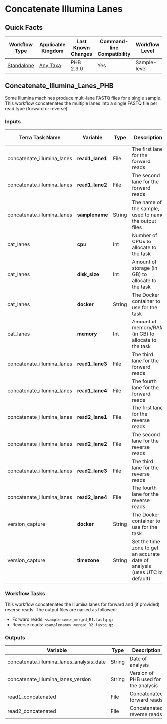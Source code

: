 # Concatenate Illumina Lanes

## Quick Facts

| **Workflow Type** | **Applicable Kingdom** | **Last Known Changes** | **Command-line Compatibility** | **Workflow Level** |
|---|---|---|---|---|
| [Standalone](../../workflows_overview/workflows_type.md/#standalone) | [Any Taxa](../../workflows_overview/workflows_kingdom.md/#any-taxa) | PHB 2.3.0 | Yes | Sample-level |

## Concatenate_Illumina_Lanes_PHB

Some Illumina machines produce multi-lane FASTQ files for a single sample. This workflow concatenates the multiple lanes into a single FASTQ file per read type (forward or reverse).

### Inputs

| **Terra Task Name** | **Variable** | **Type** | **Description** | **Default Value** | **Terra Status** |
|---|---|---|---|---|---|
| concatenate_illumina_lanes | **read1_lane1** | File | The first lane for the forward reads | | Required |
| concatenate_illumina_lanes | **read1_lane2** | File | The second lane for the forward reads | | Required |
| concatenate_illumina_lanes | **samplename** | String | The name of the sample, used to name the output files | | Required |
| cat_lanes | **cpu** | Int | Number of CPUs to allocate to the task | 2 | Optional |
| cat_lanes | **disk_size** | Int | Amount of storage (in GB) to allocate to the task | 50 | Optional |
| cat_lanes | **docker** | String | The Docker container to use for the task |  "us-docker.pkg.dev/general-theiagen/theiagen/utility:1.2" | Optional |
| cat_lanes | **memory** | Int | Amount of memory/RAM (in GB) to allocate to the task | 4 | Optional |
| concatenate_illumina_lanes | **read1_lane3** | File | The third lane for the forward reads | | Optional |
| concatenate_illumina_lanes | **read1_lane4** | File | The fourth lane for the forward reads | | Optional |
| concatenate_illumina_lanes | **read2_lane1** | File | The first lane for the reverse reads | | Optional |
| concatenate_illumina_lanes | **read2_lane2** | File | The second lane for the reverse reads | | Optional |
| concatenate_illumina_lanes | **read2_lane3** | File | The third lane for the reverse reads | | Optional |
| concatenate_illumina_lanes | **read2_lane4** | File | The fourth lane for the reverse reads | | Optional |
| version_capture | **docker** | String | The Docker container to use for the task | "us-docker.pkg.dev/general-theiagen/theiagen/alpine-plus-bash:3.20.0" | Optional |
| version_capture | **timezone** | String | Set the time zone to get an accurate date of analysis (uses UTC by default) | | Optional |

### Workflow Tasks

This workflow concatenates the Illumina lanes for forward and (if provided) reverse reads. The output files are named as followed:

- Forward reads: `<samplename>_merged_R1.fastq.gz`
- Reverse reads: `<samplename>_merged_R2.fastq.gz`

### Outputs

| **Variable** | **Type** | **Description** |
|---|---|---|
| concatenate_illumina_lanes_analysis_date | String | Date of analysis |
| concatenate_illumina_lanes_version | String | Version of PHB used for the analysis |
| read1_concatenated | File | Concatenated forward reads |
| read2_concatenated | File | Concatenated reverse reads |
